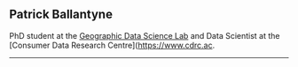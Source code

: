 ## Patrick Ballantyne

PhD student at the [Geographic Data Science Lab](https://www.liverpool.ac.uk/geographic-data-science/) and Data Scientist at the [Consumer Data Research Centre](https://www.cdrc.ac.

--- 


